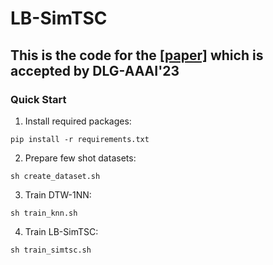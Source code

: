 # LB-SimTSC

## This is the code for the [[paper]](https://arxiv.org/abs/2301.04838) which is accepted by DLG-AAAI'23

### Quick Start 
1. Install required packages:
``` 
pip install -r requirements.txt
```
2. Prepare few shot datasets:
``` 
sh create_dataset.sh
```
3. Train DTW-1NN:
```
sh train_knn.sh
```
4. Train LB-SimTSC:
```
sh train_simtsc.sh
```
